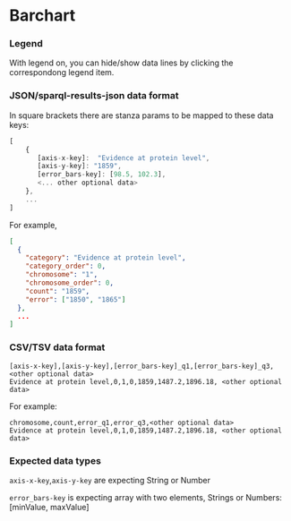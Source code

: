 # Barchart

### Legend

With legend on, you can hide/show data lines by clicking the correspondong legend item.

### JSON/sparql-results-json data format

In square brackets there are stanza params to be mapped to these data keys:

```js
[
    {
       [axis-x-key]:  "Evidence at protein level",
       [axis-y-key]: "1859",
       [error_bars-key]: [98.5, 102.3],
       <... other optional data>
    },
    ...
]
```

For example,

```json
[
  {
    "category": "Evidence at protein level",
    "category_order": 0,
    "chromosome": "1",
    "chromosome_order": 0,
    "count": "1859",
    "error": ["1850", "1865"]
  },
  ...
]

```

### CSV/TSV data format

```csv
[axis-x-key],[axis-y-key],[error_bars-key]_q1,[error_bars-key]_q3,<other optional data>
Evidence at protein level,0,1,0,1859,1487.2,1896.18, <other optional data>
```

For example:

```csv
chromosome,count,error_q1,error_q3,<other optional data>
Evidence at protein level,0,1,0,1859,1487.2,1896.18, <other optional data>
```

### Expected data types

`axis-x-key`,`axis-y-key` are expecting String or Number

`error_bars-key` is expecting array with two elements, Strings or Numbers: [minValue, maxValue]
